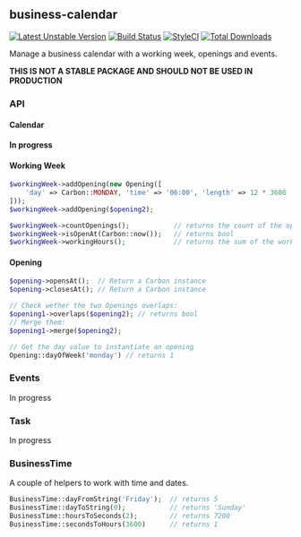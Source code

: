 ## business-calendar
<!-- [![Latest Stable Version](https://poser.pugx.org/krzystof/business-calendar/v/stable)](https://packagist.org/packages/krzystof/business-calendar) -->
[![Latest Unstable Version](https://poser.pugx.org/krzystof/business-calendar/v/unstable)](https://packagist.org/packages/krzystof/business-calendar)
[![Build Status](https://travis-ci.org/krzystof/business-calendar.svg)](https://travis-ci.org/krzystof/business-calendar)
[![StyleCI](https://styleci.io/repos/45024706/shield)](https://styleci.io/repos/45024706)
[![Total Downloads](https://poser.pugx.org/krzystof/business-calendar/downloads)](https://packagist.org/packages/krzystof/business-calendar)

Manage a business calendar with a working week, openings and events.

**THIS IS NOT A STABLE PACKAGE AND SHOULD NOT BE USED IN PRODUCTION**

### API

#### Calendar
**In progress**

<!-- ```php
$calendar = new Calendar($workingWeek, $events, $timezone);

$scheduledTask = $calendar->schedule($task);

$scheduledTask->beginning();
$scheduledTask->end();

``` -->

#### Working Week
```php
$workingWeek->addOpening(new Opening([
    'day' => Carbon::MONDAY, 'time' => '06:00', 'length' => 12 * 3600
]));
$workingWeek->addOpening($opening2);

$workingWeek->countOpenings();           // returns the count of the openings
$workingWeek->isOpenAt(Carbon::now());   // returns bool
$workingWeek->workingHours();            // returns the sum of the working hours of the openings
```
<!-- r using a parser included: **This is currently in development**
```php
$workingWeek->addOpenings(FrenchOpeningParser::parse('le lundi de 8h a 18h'));
$workingWeek->addOpenings(EnglishOpeningParser::parse('from Monday to Friday, 9 to 5'));
```
The parsers returns an OpeningCollection, which can also be used when creating a new workingWeek:
```php
$ww = new WorkingWeek(FrenchOpeningParser::parse('lun mar mer 7-16'));-->

#### Opening
```php
$opening->opensAt();  // Return a Carbon instance
$opening->closesAt(); // Return a Carbon instance

// Check wether the two Openings overlaps:
$opening1->overlaps($opening2); // returns bool
// Merge them:
$opening1->merge($opening2);

// Get the day value to instantiate an opening
Opening::dayOfWeek('monday') // returns 1
```

### Events
In progress

### Task
In progress

### BusinessTime
A couple of helpers to work with time and dates.
```php
BusinessTime::dayFromString('Friday');  // returns 5
BusinessTime::dayToString(0);           // returns 'Sunday'
BusinessTime::hoursToSeconds(2);        // returns 7200
BusinessTime::secondsToHours(3600)      // returns 1
```
